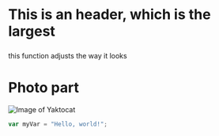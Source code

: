 # This is an  header, which is the largest <h5>

this function adjusts the way it looks 


# Photo part
![Image of Yaktocat](https://octodex.github.com/images/yaktocat.png)


``` javascript
var myVar = "Hello, world!";
```
